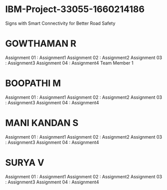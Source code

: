 # IBM-Project-33055-1660214186
Signs with Smart Connectivity for Better Road Safety

# GOWTHAMAN R
Assignment 01 : Assignment1
Assignment 02 : Assignment2
Assignment 03 : Assignment3
Assignment 04 : Assignment4
Team Member 1
# BOOPATHI M
Assignment 01 : Assignment1
Assignment 02 : Assignment2
Assignment 03 : Assignment3
Assignment 04 : Assignment4
# MANI KANDAN S
Assignment 01 : Assignment1
Assignment 02 : Assignment2
Assignment 03 : Assignment3
Assignment 04 : Assignment4
# SURYA V
Assignment 01 : Assignment1
Assignment 02 : Assignment2
Assignment 03 : Assignment3
Assignment 04 : Assignment4
